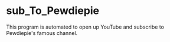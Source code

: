 # sub_To_Pewdiepie
This program is automated to open up YouTube and subscribe to Pewdiepie's famous channel.
